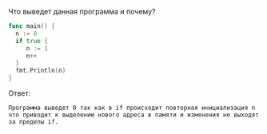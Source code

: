 Что выведет данная программа и почему?

```go
func main() {
  n := 0
  if true {
     n := 1
     n++
  }
  fmt.Println(n)
}
```

Ответ:
```
Программа выведет 0 так как в if происходит повторная инициализация n 
что приводит к выделению нового адреса в памяти и изменения не выходят 
за пределы if.
```